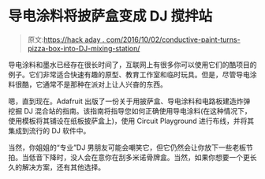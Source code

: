 # 导电涂料将披萨盒变成 DJ 搅拌站

> 原文:[https://hack aday . com/2016/10/02/conductive-paint-turns-pizza-box-into-DJ-mixing-station/](https://hackaday.com/2016/10/02/conductive-paint-turns-pizza-box-into-dj-mixing-station/)

导电涂料和墨水已经存在很长时间了，互联网上有很多你可以使用它们的酷项目的例子。它们非常适合快速有趣的原型、教育工作室和临时玩具。但是，尽管导电涂料很酷，它通常不是那种在派对上让人兴奋的东西。

嗯，直到现在。Adafruit 出版了一份关于用披萨盒、导电涂料和电路板建造炸弹挖掘 DJ 混合站的指南。该指南将指导您如何正确使用导电涂料(在这种情况下，使用模板将其铺设在纸板披萨盒上)，使用 Circuit Playground 进行布线，并将其集成到流行的 DJ 软件中。

当然，你姐姐的“专业”DJ 男朋友可能会嘲笑它，但它仍然会让你放下一些老板节拍。当低音下降时，没人会在意你在刮多米诺骨牌盒。当然，如果你想要一个更长久的解决方案，还有其他选择。